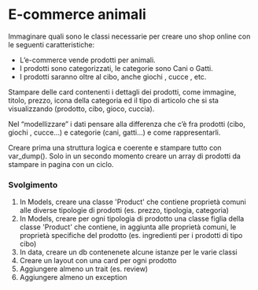 # E-commerce animali

Immaginare quali sono le classi necessarie per creare uno shop online con le seguenti caratteristiche:

- L’e-commerce vende prodotti per animali.
- I prodotti sono categorizzati, le categorie sono Cani o Gatti.
- I prodotti saranno oltre al cibo, anche giochi , cucce , etc.

Stampare delle card contenenti i dettagli dei prodotti, come immagine, titolo, prezzo, icona della categoria ed il tipo di articolo che si sta visualizzando (prodotto, cibo, gioco, cuccia).

Nel “modellizzare” i dati pensare alla differenza che c’è fra prodotti (cibo, giochi , cucce…) e categorie (cani, gatti…) e come rappresentarli.

Creare prima una struttura logica e coerente e stampare tutto con var_dump(). Solo in un secondo momento creare un array di prodotti da stampare in pagina con un ciclo.

### Svolgimento

1. In Models, creare una classe 'Product' che contiene proprietà comuni alle diverse tipologie di prodotti (es. prezzo, tipologia, categoria)
2. In Models, creare per ogni tipologia di prodotto una classe figlia della classe 'Product' che contiene, in aggiunta alle proprietà comuni, le proprietà specifiche del prodotto (es. ingredienti per i prodotti di tipo cibo)
3. In data, creare un db contenenete alcune istanze per le varie classi
4. Creare un layout con una card per ogni prodotto
5. Aggiungere almeno un trait (es. review)
6. Aggiungere almeno un exception
